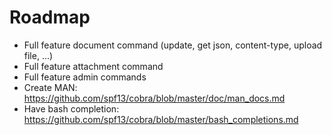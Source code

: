 # Roadmap

- Full feature document command (update, get json, content-type, upload file,
  ...)
- Full feature attachment command
- Full feature admin commands
- Create MAN: https://github.com/spf13/cobra/blob/master/doc/man_docs.md
- Have bash completion:
  https://github.com/spf13/cobra/blob/master/bash_completions.md

